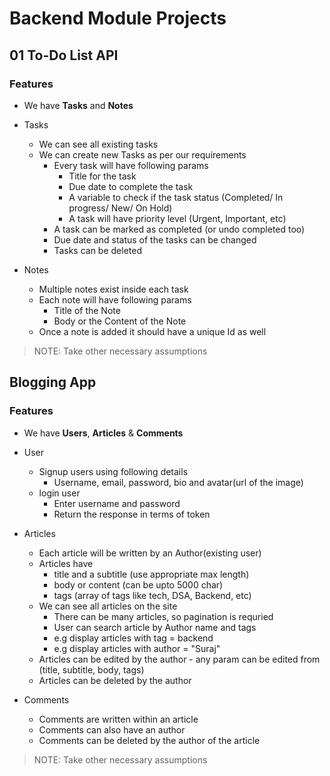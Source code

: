 # Backend Module Projects

## 01 To-Do List API

### Features

- We have **Tasks** and **Notes**

- Tasks

  - We can see all existing tasks
  - We can create new Tasks as per our requirements
    - Every task will have following params
      - Title for the task
      - Due date to complete the task
      - A variable to check if the task status (Completed/ In progress/ New/ On Hold)
      - A task will have priority level (Urgent, Important, etc)
    - A task can be marked as completed (or undo completed too)
    - Due date and status of the tasks can be changed
    - Tasks can be deleted

- Notes
  - Multiple notes exist inside each task
  - Each note will have following params
    - Title of the Note
    - Body or the Content of the Note
  - Once a note is added it should have a unique Id as well

> NOTE: Take other necessary assumptions

## Blogging App

### Features

- We have **Users**, **Articles** & **Comments**

- User

  - Signup users using following details
    - Username, email, password, bio and avatar(url of the image)
  - login user
    - Enter username and password
    - Return the response in terms of token

- Articles

  - Each article will be written by an Author(existing user)
  - Articles have
    - title and a subtitle (use appropriate max length)
    - body or content (can be upto 5000 char)
    - tags (array of tags like tech, DSA, Backend, etc)
  - We can see all articles on the site
    - There can be many articles, so pagination is requried
    - User can search article by Author name and tags
    - e.g display articles with tag = backend
    - e.g display articles with author = "Suraj"
  - Articles can be edited by the author - any param can be edited from (title, subtitle, body, tags)
  - Articles can be deleted by the author

- Comments
  - Comments are written within an article
  - Comments can also have an author
  - Comments can be deleted by the author of the article

> NOTE: Take other necessary assumptions
